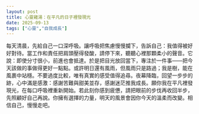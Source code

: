 ```yaml
---
layout: post
title: 心靈雞湯：在平凡的日子裡發現光
date: 2025-09-13
tags: ["心靈","自我成長"]
---
```


每天清晨，先給自己一口深呼吸。讓呼吸把焦慮慢慢攔下，告訴自己：我值得被好好對待。當工作和責任把肩頭壓得發酸，請停下來，聽聽心裡那顆柔小的聲音。它說：即使分寸很小，前進也會抵達。於是把目光放回當下，專注於一件事——把今天該做的事做得更好一點點。或許明日還有風雨，但風雨只是路過；我是樹，能在風裹中站穩。不要過度比較，唯有真實的感受值得追尋。夜幕降臨，回望一步步的跡，心中滿是感激：感謝苦難與甜美並存，感謝迷茫推我成長。願你我在平凡裡發現光，在每口呼吸裡重新開始。若此刻你感到疲憊，請把眼前的步伐再收回半步，先照顧好自己再說。你擁有選擇的力量，明天的風景會因你今天的溫柔而改變。相信自己，慢慢走吧。